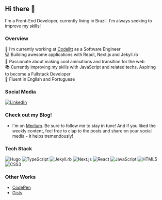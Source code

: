 ## Hi there 👋

I'm a Front-End Developer, currently living in Brazil. I'm always seeking to improve my skills!

### Overview

🔭 I’m currently working at [Codelitt](https://codelitt.com/) as a Software Engineer <br />
:computer: Building awesome applications with React, Next.js and Jekyll.rb <br />
:muscle: Passionate about making cool animations and transition for the web <br />
:books: Currently improving my skills with JavaScript and related techs. Aspiring to become a Fullstack Developer <br />
:scroll: Fluent in English and Portuguese

### Social Media
[![LinkedIn](https://img.shields.io/badge/linkedin-%230077B5.svg?style=for-the-badge&logo=linkedin&logoColor=white)](https://www.linkedin.com/in/phfevangelista/)

### Check out my Blog!
- I'm on [Medium](https://medium.com/@paulohfev).
Be sure to follow me to stay in tune! And if you liked the weekly content, feel free to clap to the posts and share on your social media - it helps tremendously!

### Tech Stack

![Hugo](https://img.shields.io/badge/-Hugo-pink?style=for-the-badge&logo=hugo&logoColor=white) ![TypeScript](https://img.shields.io/badge/-TypeScript-blue?style=for-the-badge&logo=typescript&logoColor=white) ![Jekyll.rb](https://img.shields.io/badge/-Jekyll.rb-red?style=for-the-badge&logo=jekyll) ![Next.js](https://img.shields.io/badge/-Next.js-black?style=for-the-badge&logo=next.js) ![React](https://img.shields.io/badge/-React-%2361DAFB?style=for-the-badge&logo=react&logoColor=white) ![JavaScript](https://img.shields.io/badge/-JavaScript-yellow?style=for-the-badge&logo=javascript&logoColor=white) ![HTML5](https://img.shields.io/badge/-HTML5-red?style=for-the-badge&logo=html5&logoColor=white) ![CSS3](https://img.shields.io/badge/-CSS3-blue?style=for-the-badge&logo=css3)

### Other Works
- [CodePen](https://codepen.io/paulohfev)
- [Gists](https://gist.github.com/paulohfev)
